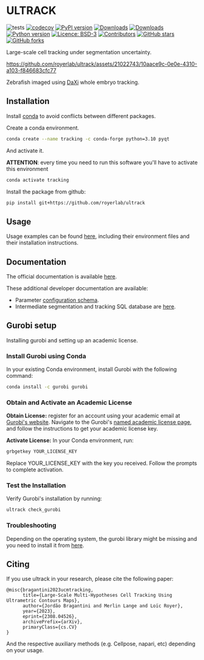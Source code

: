 # ULTRACK

![tests](https://github.com/royerlab/ultrack/actions/workflows/test_pull_request.yml/badge.svg)
[![codecov](https://codecov.io/gh/royerlab/ultrack/branch/main/graph/badge.svg?token=9FFo4zNtYP)](https://codecov.io/gh/royerlab/ultrack)
[![PyPI version](https://badge.fury.io/py/ultrack.svg)](https://badge.fury.io/py/ultrack)
[![Downloads](https://pepy.tech/badge/ultrack)](https://pepy.tech/project/ultrack)
[![Downloads](https://pepy.tech/badge/ultrack/month)](https://pepy.tech/project/ultrack)
[![Python version](https://img.shields.io/pypi/pyversions/ultrack)](https://pypistats.org/packages/ultrack)
[![Licence: BSD-3](https://img.shields.io/github/license/royerlab/ultrack)](https://github.com/royerlab/ultrack/blob/main/LICENSE)
[![Contributors](https://img.shields.io/github/contributors-anon/royerlab/ultrack)](https://github.com/royerlab/ultrack/graphs/contributors)
[![GitHub stars](https://img.shields.io/github/stars/royerlab/ultrack?style=social)](https://github.com/royerlab/ultrack/)
[![GitHub forks](https://img.shields.io/github/forks/royerlab/ultrack?style=social)](https://git:hub.com/royerlab/ultrack/)

Large-scale cell tracking under segmentation uncertainty.

https://github.com/royerlab/ultrack/assets/21022743/10aace9c-0e0e-4310-a103-f846683cfc77

Zebrafish imaged using [DaXi](https://www.nature.com/articles/s41592-022-01417-2) whole embryo tracking.

## Installation

Install [conda](https://docs.conda.io/projects/conda/en/latest/user-guide/install/index.html) to avoid conflicts between different packages.

Create a conda environment.

```bash
conda create --name tracking -c conda-forge python=3.10 pyqt
```

And activate it.

**ATTENTION**: every time you need to run this software you'll have to activate this environment

```bash
conda activate tracking
```

Install the package from github:

```bash
pip install git+https://github.com/royerlab/ultrack
```

## Usage

Usage examples can be found [here](examples), including their environment files and their installation instructions.

## Documentation

The official documentation is available [here](https://royerlab.github.io/ultrack/).

These additional developer documentation are available:

- Parameter [configuration schema](docs/source/configuration.rst).
- Intermediate segmentation and tracking SQL database are [here](ultrack/core/README.md).

## Gurobi setup

Installing gurobi and setting up an academic license.

### Install Gurobi using Conda

In your existing Conda environment, install Gurobi with the following command:

```bash
conda install -c gurobi gurobi
```

### Obtain and Activate an Academic License

**Obtain License:** register for an account using your academic email at [Gurobi's website](https://portal.gurobi.com/iam/login/). Navigate to the Gurobi's [named academic license page](https://www.gurobi.com/features/academic-named-user-license/), and follow the instructions to get your academic license key.

**Activate License:** In your Conda environment, run:

```bash
grbgetkey YOUR_LICENSE_KEY
```

Replace YOUR_LICENSE_KEY with the key you received. Follow the prompts to complete activation.

### Test the Installation

Verify Gurobi's installation by running:

```bash
ultrack check_gurobi
```

### Troubleshooting

Depending on the operating system, the gurobi library might be missing and you need to install it from [here](https://www.gurobi.com/downloads/gurobi-software).

## Citing

If you use ultrack in your research, please cite the following paper:

```
@misc{bragantini2023ucmtracking,
      title={Large-Scale Multi-Hypotheses Cell Tracking Using Ultrametric Contours Maps},
      author={Jordão Bragantini and Merlin Lange and Loïc Royer},
      year={2023},
      eprint={2308.04526},
      archivePrefix={arXiv},
      primaryClass={cs.CV}
}
```

And the respective auxiliary methods (e.g. Cellpose, napari, etc) depending on your usage.
